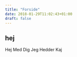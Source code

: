 ```yaml
---
title: "Forside"
date: 2018-01-29T11:02:43+01:00
draft: false
---
```


## hej
Hej Med Dig Jeg Hedder Kaj
